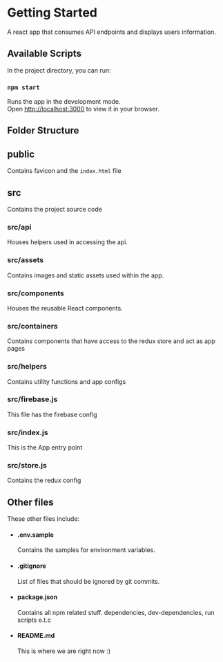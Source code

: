 # Getting Started

A react app that consumes API endpoints and displays users information.

## Available Scripts

In the project directory, you can run:

### `npm start`

Runs the app in the development mode.\
Open [http://localhost:3000](http://localhost:3000) to view it in your browser.

## Folder Structure

## public

Contains favicon and the `index.html` file

## src

Contains the project source code

### src/api

Houses helpers used in accessing the api.

### src/assets

Contains images and static assets used within the app.

### src/components

Houses the reusable React components.

### src/containers

Contains components that have access to the redux store and act as app pages

### src/helpers

Contains utility functions and app configs

### src/firebase.js

This file has the firebase config

### src/index.js

This is the App entry point

### src/store.js

Contains the redux config

## Other files

These other files include:

- #### .env.sample

  Contains the samples for environment variables.

- #### .gitignore

  List of files that should be ignored by git commits.

- #### package.json

  Contains all npm related stuff. dependencies, dev-dependencies, run scripts e.t.c

- #### README.md
  This is where we are right now :)
